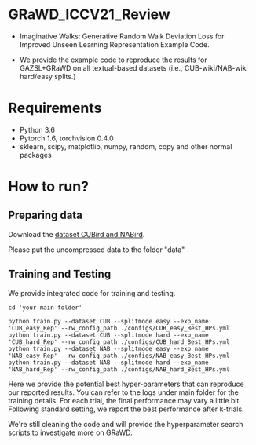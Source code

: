 # GRaWD_ICCV21_Review
- Imaginative Walks: Generative Random Walk Deviation Loss for Improved Unseen Learning Representation Example Code.

- We provide the example code to reproduce the results for GAZSL+GRaWD on all textual-based datasets (i.e., CUB-wiki/NAB-wiki hard/easy splits.)

# Requirements
- Python 3.6
- Pytorch 1.6, torchvision 0.4.0
- sklearn, scipy, matplotlib, numpy, random, copy and other normal packages

# How to run?
## Preparing data
Download the [dataset CUBird and NABird](https://www.dropbox.com/s/9qovr86kgogkl6r/CUB_NAB_Data.zip).

Please put the uncompressed data to the folder "data"

## Training and Testing
We provide integrated code for training and testing. 

```
cd 'your main folder'

python train.py --dataset CUB --splitmode easy --exp_name 'CUB_easy_Rep' --rw_config_path ./configs/CUB_easy_Best_HPs.yml
python train.py --dataset CUB --splitmode hard --exp_name 'CUB_hard_Rep' --rw_config_path ./configs/CUB_hard_Best_HPs.yml
python train.py --dataset NAB --splitmode easy --exp_name 'NAB_easy_Rep' --rw_config_path ./configs/NAB_easy_Best_HPs.yml
python train.py --dataset NAB --splitmode hard --exp_name 'NAB_hard_Rep' --rw_config_path ./configs/NAB_hard_Best_HPs.yml
```

Here we provide the potential best hyper-parameters that can reproduce our reported results. You can refer to the logs under main folder for the training details. For each trial, the final performance may vary a little bit. Following standard setting, we report the best performance after k-trials. 

We're still cleaning the code and will provide the hyperparameter search scripts to investigate more on GRaWD.
